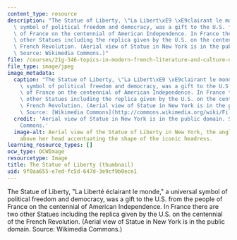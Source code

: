 ```yaml
---
content_type: resource
description: "The Statue of Liberty, \"La Libert\xE9 \xE9clairant le monde,\" a universal\
  \ symbol of political freedom and democracy, was a gift to the U.S. from the people\
  \ of France on the centennial of American Independence. In France there are two\
  \ other Statues including the replica given by the U.S. on the centennial of the\
  \ French Revolution. (Aerial view of Statue in New York is in the public domain.\
  \ Source: Wikimedia Commons.)"
file: /courses/21g-346-topics-in-modern-french-literature-and-culture-north-america-through-french-eyes-spring-2014/9f0aa655e7edfc5d647d3e9cf9b0ece1_21g-346s14-th.jpg
file_type: image/jpeg
image_metadata:
  caption: "The Statue of Liberty, \"La Libert\xE9 \xE9clairant le monde,\" a universal\
    \ symbol of political freedom and democracy, was a gift to the U.S. from the people\
    \ of France on the centennial of American Independence. In France there are two\
    \ other Statues including the replica given by the U.S. on the centennial of the\
    \ French Revolution. (Aerial view of Statue in New York is in the public domain.\
    \ Source: [Wikimedia Commons](http://commons.wikimedia.org/wiki/File:Statue_of_Liberty,_1920.JPG).)"
  credit: 'Aerial view of Statue in New York is in the public domain. Source: Wikimedia
    Commons.'
  image-alt: Aerial view of the Statue of Liberty in New York, the angle from the
    above her head accentuating the shape of the iconic headress.
learning_resource_types: []
ocw_type: OCWImage
resourcetype: Image
title: The Statue of Liberty (thumbnail)
uid: 9f0aa655-e7ed-fc5d-647d-3e9cf9b0ece1
---
```

The Statue of Liberty, "La Liberté éclairant le monde," a universal symbol of political freedom and democracy, was a gift to the U.S. from the people of France on the centennial of American Independence. In France there are two other Statues including the replica given by the U.S. on the centennial of the French Revolution. (Aerial view of Statue in New York is in the public domain. Source: Wikimedia Commons.)

